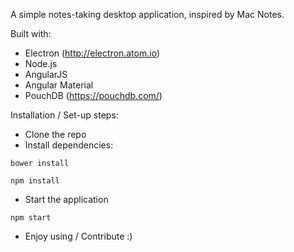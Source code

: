 A simple notes-taking desktop application, inspired by Mac Notes.

Built with:

- Electron (http://electron.atom.io)
- Node.js
- AngularJS
- Angular Material
- PouchDB (https://pouchdb.com/)

Installation / Set-up steps:

- Clone the repo
- Install dependencies:
 
 `bower install`
 
 `npm install`
 
- Start the application

 `npm start`
 
- Enjoy using / Contribute :)
